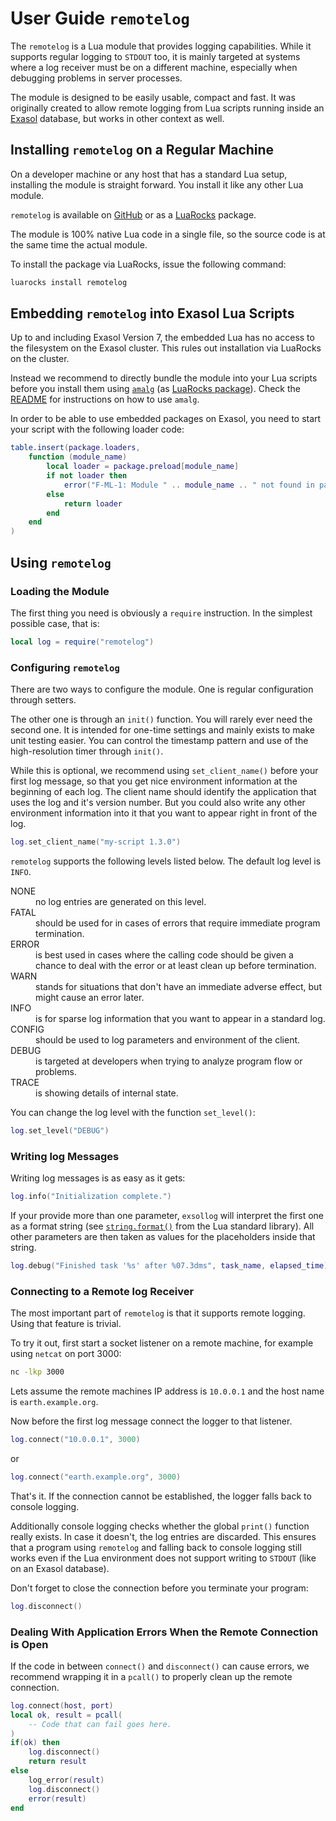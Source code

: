 # User Guide `remotelog`

The `remotelog` is a Lua module that provides logging capabilities. While it supports regular logging to `STDOUT` too, 
it is mainly targeted at systems where a log receiver must be on a different machine, especially when debugging problems
in server processes.

The module is designed to be easily usable, compact and fast. It was originally created to allow remote logging from Lua
scripts running inside an [Exasol](https://www.exasol.com) database, but works in other context as well.

## Installing `remotelog` on a Regular Machine

On a developer machine or any host that has a standard Lua setup, installing the module is straight forward. You install it like any other Lua module.

`remotelog` is available on [GitHub](https://www.github.com/exasol/log-lua) or as a [LuaRocks](https://luarocks.org/) package.

The module is 100% native Lua code in a single file, so the source code is at the same time the actual module.

To install the package via LuaRocks, issue the following command:

```bash
luarocks install remotelog
```

## Embedding `remotelog` into Exasol Lua Scripts

Up to and including Exasol Version 7, the embedded Lua has no access to the filesystem on the Exasol cluster. This rules out installation via LuaRocks on the cluster.

Instead we recommend to directly bundle the module into your Lua scripts before you install them using [`amalg`](https://github.com/siffiejoe/lua-amalg/) (as [LuaRocks package](https://luarocks.org/modules/siffiejoe/amalg)). Check the [README](https://github.com/siffiejoe/lua-amalg/blob/master/README.md) for instructions on how to use `amalg`.

In order to be able to use embedded packages on Exasol, you need to start your script with the following loader code:

```lua
table.insert(package.loaders,
    function (module_name)
        local loader = package.preload[module_name]
        if not loader then
            error("F-ML-1: Module " .. module_name .. " not found in package.preload.")
        else
            return loader
        end
    end
)
```

## Using `remotelog`

### Loading the Module

The first thing you need is obviously a `require` instruction. In the simplest possible case, that is:

```lua
local log = require("remotelog")
```

### Configuring `remotelog`

There are two ways to configure the module. One is regular configuration through setters.

The other one is through an `init()` function. You will rarely ever need the second one. It is intended for one-time settings and mainly exists to make unit testing easier. You can control the timestamp pattern and use of the high-resolution timer through `init()`.

While this is optional, we recommend using `set_client_name()` before your first log message, so that you get nice environment information at the beginning of each log. The client name should identify the application that uses the log and it's version number. But you could also write any other environment information into it that you want to appear right in front of the log.

```lua
log.set_client_name("my-script 1.3.0")
```

`remotelog` supports the following levels listed below. The default log level is `INFO`.

<dl>
<dt>NONE</dt><dd>no log entries are generated on this level.</dd>
<dt>FATAL</dt><dd>should be used for in cases of errors that require immediate program termination.</dd>
<dt>ERROR</dt><dd>is best used in cases where the calling code should be given a chance to deal with the error or at least clean up before termination.</dd>
<dt>WARN</dt><dd>stands for situations that don't have an immediate adverse effect, but might cause an error later.</dd>
<dt>INFO</dt><dd>is for sparse log information that you want to appear in a standard log.</dd>
<dt>CONFIG</dt><dd>should be used to log parameters and environment of the client.</dd>
<dt>DEBUG</dt><dd>is targeted at developers when trying to analyze program flow or problems.</dd>
<dt>TRACE</dt><dd>is showing details of internal state.</dd>
</dl>

You can change the log level with the function `set_level()`:

```lua
log.set_level("DEBUG")
```

### Writing log Messages

Writing log messages is as easy as it gets:

```lua
log.info("Initialization complete.")
```

If your provide more than one parameter, `exsollog` will interpret the first one as a format string (see [`string.format()`](https://www.lua.org/manual/5.1/manual.html#pdf-string.format) from the Lua standard library). All other parameters are then taken as values for the placeholders inside that string.

```lua
log.debug("Finished task '%s' after %07.3dms", task_name, elapsed_time)
```

### Connecting to a Remote log Receiver

The most important part of `remotelog` is that it supports remote logging. Using that feature is trivial.

To try it out, first start a socket listener on a remote machine, for example using `netcat` on port 3000:

```bash
nc -lkp 3000
```

Lets assume the remote machines IP address is `10.0.0.1` and the host name is `earth.example.org`.

Now before the first log message connect the logger to that listener.

```lua
log.connect("10.0.0.1", 3000)
```

or

```lua
log.connect("earth.example.org", 3000)
```

That's it. If the connection cannot be established, the logger falls back to console logging.

Additionally console logging checks whether the global `print()` function really exists. In case it doesn't, the log entries are discarded. This ensures that a program using `remotelog` and falling back to console logging still works even if the Lua environment does not support writing to `STDOUT` (like on an Exasol database).

Don't forget to close the connection before you terminate your program:

```lua
log.disconnect()
```

### Dealing With Application Errors When the Remote Connection is Open

If the code in between `connect()` and `disconnect()` can cause errors, we recommend wrapping it in a `pcall()` to properly clean up the remote connection.

```lua
log.connect(host, port)
local ok, result = pcall(
    -- Code that can fail goes here.
)
if(ok) then
    log.disconnect()
    return result
else
    log_error(result)
    log.disconnect()
    error(result)
end
```
